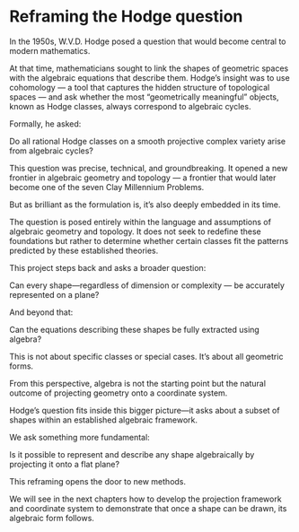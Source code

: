 # Reframing the Hodge question

In the 1950s, W.V.D. Hodge posed a question that would become central to modern mathematics.

At that time, mathematicians sought to link the shapes of geometric spaces with the algebraic equations that describe them. Hodge’s insight was to use cohomology — a tool that captures the hidden structure of topological spaces — and ask whether the most “geometrically meaningful” objects, known as Hodge classes, always correspond to algebraic cycles.

Formally, he asked:

Do all rational Hodge classes on a smooth projective complex variety arise from algebraic cycles?

This question was precise, technical, and groundbreaking. It opened a new frontier in algebraic geometry and topology — a frontier that would later become one of the seven Clay Millennium Problems.

But as brilliant as the formulation is, it’s also deeply embedded in its time.

The question is posed entirely within the language and assumptions of algebraic geometry and topology. It does not seek to redefine these foundations but rather to determine whether certain classes fit the patterns predicted by these established theories.

This project steps back and asks a broader question:

Can every shape—regardless of dimension or complexity — be accurately represented on a plane?

And beyond that:

Can the equations describing these shapes be fully extracted using algebra?

This is not about specific classes or special cases. It’s about all geometric forms.

From this perspective, algebra is not the starting point but the natural outcome of projecting geometry onto a coordinate system.

Hodge’s question fits inside this bigger picture—it asks about a subset of shapes within an established algebraic framework.

We ask something more fundamental:

Is it possible to represent and describe any shape algebraically by projecting it onto a flat plane?

This reframing opens the door to new methods.

We will see in the next chapters how to develop the projection framework and coordinate system to demonstrate that once a shape can be drawn, its algebraic form follows.

